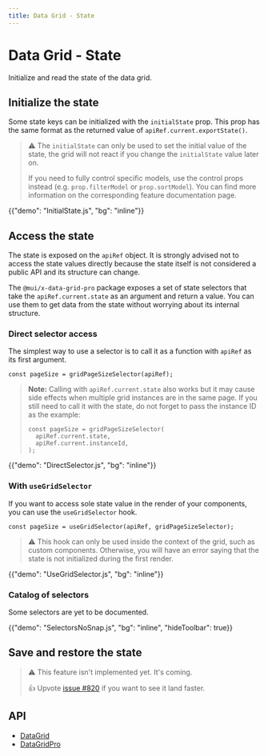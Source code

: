 ```yaml
---
title: Data Grid - State
---
```


# Data Grid - State

<p class="description">Initialize and read the state of the data grid.</p>

## Initialize the state

Some state keys can be initialized with the `initialState` prop.
This prop has the same format as the returned value of `apiRef.current.exportState()`.

> ⚠️ The `initialState` can only be used to set the initial value of the state, the grid will not react if you change the `initialState` value later on.
>
> If you need to fully control specific models, use the control props instead (e.g. `prop.filterModel` or `prop.sortModel`).
> You can find more information on the corresponding feature documentation page.

{{"demo": "InitialState.js", "bg": "inline"}}

## Access the state [<span class="plan-pro"></span>](https://mui.com/store/items/material-ui-pro/)

The state is exposed on the `apiRef` object.
It is strongly advised not to access the state values directly because the state itself is not considered a public API and its structure can change.

The `@mui/x-data-grid-pro` package exposes a set of state selectors that take the `apiRef.current.state` as an argument and return a value.
You can use them to get data from the state without worrying about its internal structure.

### Direct selector access

The simplest way to use a selector is to call it as a function with `apiRef` as its first argument.

```tsx
const pageSize = gridPageSizeSelector(apiRef);
```

> **Note:** Calling with `apiRef.current.state` also works but it may cause side effects when multiple grid instances are in the same page.
> If you still need to call it with the state, do not forget to pass the instance ID as the example:
>
> ```tsx
> const pageSize = gridPageSizeSelector(
>   apiRef.current.state,
>   apiRef.current.instanceId,
> );
> ```

{{"demo": "DirectSelector.js", "bg": "inline"}}

### With `useGridSelector`

If you want to access sole state value in the render of your components, you can use the `useGridSelector` hook.

```tsx
const pageSize = useGridSelector(apiRef, gridPageSizeSelector);
```

> ⚠️ This hook can only be used inside the context of the grid, such as custom components. Otherwise, you will have an error saying that the state is not initialized during the first render.

{{"demo": "UseGridSelector.js", "bg": "inline"}}

### Catalog of selectors

Some selectors are yet to be documented.

{{"demo": "SelectorsNoSnap.js", "bg": "inline", "hideToolbar": true}}

## Save and restore the state

> ⚠️ This feature isn't implemented yet. It's coming.
>
> 👍 Upvote [issue #820](https://github.com/mui/mui-x/issues/820) if you want to see it land faster.

[//]: # 'The current state of the grid can be exported using `apiRef.current.exportState()`.'
[//]: # 'It can then be restored by either passing it to the `initialState` prop or to the `apiRef.current.restoreState()` method.'
[//]: #
[//]: # 'Watch out for controlled models and their callbacks (`onFilterModelChange` if you use `filterModel` for instance), the grid will call those callbacks when restoring the state.'
[//]: # 'But if the callback is not defined or if calling it does not update the prop value, then the restored value will not be applied.'
[//]: #
[//]: # '### Restore the state with `initialState`'
[//]: #
[//]: # '> ⚠️ If you restore the page using `initialState` before the data is fetched, the grid will automatically move to the 1st page.'
[//]: #
[//]: # '{{"demo": "RestoreStateInitialState.js", "bg": "inline", "defaultCodeOpen": false}}'
[//]: #
[//]: # '### Restore the state with `apiRef` [<span class="plan-pro"></span>](https://mui.com/store/items/material-ui-pro/)'
[//]: #
[//]: # '{{"demo": "RestoreStateApiRef.js", "bg": "inline", "defaultCodeOpen": false}}'
[//]: #
[//]: # '#### Restore part of the state'
[//]: #
[//]: # 'It is possible to restore specific properties of the state using the `apiRef.current.restoreState()` method.'
[//]: # 'For instance, to only restore the pinned columns:'
[//]: #
[//]: # '```ts'
[//]: # 'apiRef.current.restoreState({'
[//]: # "  pinnedColumns: ['brand'],"
[//]: # '});'
[//]: # '```'
[//]: #
[//]: # '> ⚠️ Most of the state keys are not fully independent.'
[//]: # '>'
[//]: # '> Restoring the pagination without restoring the filters or the sorting will work, but the rows displayed after the re-import will not be the same as before the export.'

## API

- [DataGrid](/api/data-grid/data-grid/)
- [DataGridPro](/api/data-grid/data-grid-pro/)
